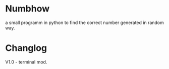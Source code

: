 # Numbhow
a small programm in python to find the correct number generated in random way.

# Changlog
V1.0 - terminal mod.
